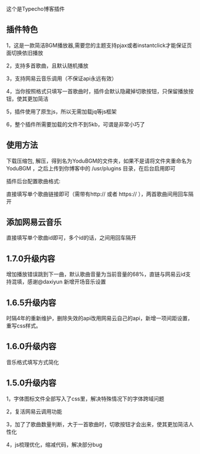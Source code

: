 这个是Typecho博客插件

## 插件特色

1，这是一款简洁BGM播放器,需要您的主题支持pjax或者instantclick才能保证页面切换依旧播放

2，支持多首歌曲，且默认随机播放

3，支持网易云音乐调用（不保证api永远有效）

4，当你按照格式只填写一首歌曲时，插件会默认隐藏掉切歌按钮，只保留播放按钮，使其更加简洁

5，插件使用了原生js，所以无需加载jq等js框架

6，整个插件所需要加载的文件不到5kb，可谓是非常小巧了

## 使用方法

下载压缩包, 解压，得到名为YoduBGM的文件夹，如果不是请将文件夹重命名为YoduBGM ，之后上传到你博客中的 /usr/plugins 目录，在后台启用即可

插件后台配置歌曲格式: 

直接填写单个歌曲链接即可（需带有http:// 或者 https:// ），两首歌曲间用回车隔开

## 添加网易云音乐

直接填写单个歌曲id即可，多个id的话，之间用回车隔开


## 1.7.0升级内容
增加播放错误跳到下一曲，默认歌曲音量为当前音量的68%，直链与网易云id支持混填，感谢@daxiyun
新增开场音乐设置

## 1.6.5升级内容
时隔4年的重新维护，删除失效的api改用网易云自己的api，新增一项间距设置，重写css样式。

## 1.6.0升级内容

音乐格式填写方式简化

## 1.5.0升级内容

1，字体图标文件全部写入了css里，解决特殊情况下的字体跨域问题

2，复活网易云调用功能

3，加了了歌曲数量判断，大于一首歌曲时，切歌按钮才会出来，使其更加简洁人性化

4，js梳理优化，缩减代码，解决部分bug





